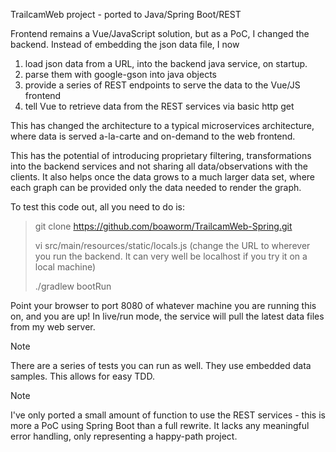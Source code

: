 TrailcamWeb project - ported to Java/Spring Boot/REST

Frontend remains a Vue/JavaScript solution, but as a PoC, I changed the backend. Instead of embedding the json data file, I now 
1) load json data from a URL, into the backend java service, on startup.
2) parse them with google-gson into java objects
3) provide a series of REST endpoints to serve the data to the Vue/JS frontend
4) tell Vue to retrieve data from the REST services via basic http get

This has changed the architecture to a typical microservices architecture, where data is served a-la-carte and on-demand to the web frontend.

This has the potential of introducing proprietary filtering, transformations into the backend services and not sharing all data/observations with the clients. It also helps once the data grows to a much larger data set, where each graph can be provided only the data needed to render the graph.

To test this code out, all you need to do is:

> git clone https://github.com/boaworm/TrailcamWeb-Spring.git
> 
> vi src/main/resources/static/locals.js (change the URL to wherever you run the backend. It can very well be localhost if you try it on a local machine)
>
> ./gradlew bootRun
>
Point your browser to port 8080 of whatever machine you are running this on, and you are up! In live/run mode, the service will pull the latest data files from my web server.

> [!NOTE]
> There are a series of tests you can run as well. They use embedded data samples. This allows for easy TDD.
>

> [!NOTE]
> I've only ported a small amount of function to use the REST services - this is more a PoC using Spring Boot than a full rewrite. It lacks any meaningful error handling, only representing a happy-path project.
> 
